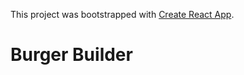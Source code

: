 This project was bootstrapped with [Create React App](https://github.com/facebookincubator/create-react-app).

# Burger Builder
